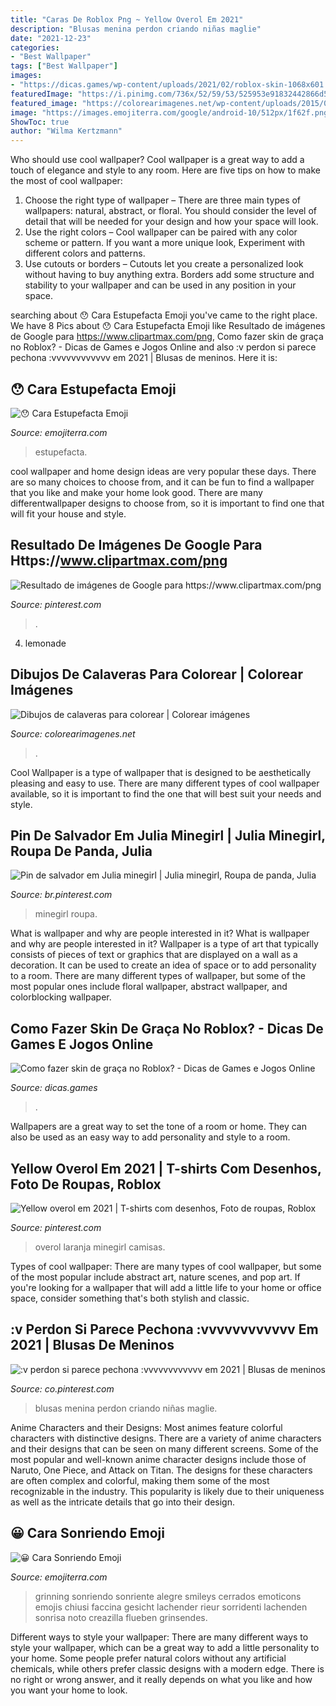 ```yaml
---
title: "Caras De Roblox Png ~ Yellow Overol Em 2021"
description: "Blusas menina perdon criando niñas maglie"
date: "2021-12-23"
categories:
- "Best Wallpaper"
tags: ["Best Wallpaper"]
images:
- "https://dicas.games/wp-content/uploads/2021/02/roblox-skin-1068x601.jpg"
featuredImage: "https://i.pinimg.com/736x/52/59/53/525953e91832442866d5d45cd1723628.jpg"
featured_image: "https://colorearimagenes.net/wp-content/uploads/2015/07/calavera1.jpg2_.png"
image: "https://images.emojiterra.com/google/android-10/512px/1f62f.png"
ShowToc: true
author: "Wilma Kertzmann"
---
```



Who should use cool wallpaper?
Cool wallpaper is a great way to add a touch of elegance and style to any room. Here are five tips on how to make the most of cool wallpaper: 
1) Choose the right type of wallpaper – There are three main types of wallpapers: natural, abstract, or floral. You should consider the level of detail that will be needed for your design and how your space will look. 
2) Use the right colors – Cool wallpaper can be paired with any color scheme or pattern. If you want a more unique look, Experiment with different colors and patterns. 
3) Use cutouts or borders – Cutouts let you create a personalized look without having to buy anything extra. Borders add some structure and stability to your wallpaper and can be used in any position in your space.

	

		
searching about 😯 Cara Estupefacta Emoji you've came to the right place. We have 8 Pics about 😯 Cara Estupefacta Emoji like Resultado de imágenes de Google para https://www.clipartmax.com/png, Como fazer skin de graça no Roblox? - Dicas de Games e Jogos Online and also :v perdon si parece pechona :vvvvvvvvvvvv em 2021 | Blusas de meninos. Here it is:
		
    
## 😯 Cara Estupefacta Emoji

<img loading=lazy src="https://images.emojiterra.com/google/android-10/512px/1f62f.png" onerror="this.onerror=null;this.src='https://tse4.mm.bing.net/th?id=OIP.ng0_NF2-D6VcIa2Fqv_qCQHaHa&amp;pid=15.1';" alt="😯 Cara Estupefacta Emoji">

_Source: emojiterra.com_

>estupefacta. 

	

cool wallpaper and home design ideas are very popular these days. There are so many choices to choose from, and it can be fun to find a wallpaper that you like and make your home look good. There are many differentwallpaper designs to choose from, so it is important to find one that will fit your house and style.

    
## Resultado De Imágenes De Google Para Https://www.clipartmax.com/png

<img loading=lazy src="https://i.pinimg.com/736x/17/30/51/1730514456bded6603ccac3f06f6cc50.jpg" onerror="this.onerror=null;this.src='https://tse3.mm.bing.net/th?id=OIP.vyjQdPI7jVcitA2mDhCnvgHaCs&amp;pid=15.1';" alt="Resultado de imágenes de Google para https://www.clipartmax.com/png">

_Source: pinterest.com_

>. 

	

4. lemonade 

    
## Dibujos De Calaveras Para Colorear | Colorear Imágenes

<img loading=lazy src="https://colorearimagenes.net/wp-content/uploads/2015/07/calavera1.jpg2_.png" onerror="this.onerror=null;this.src='https://tse1.mm.bing.net/th?id=OIP.I2r1lzZEo7TLwVO2mWXvygHaJ7&amp;pid=15.1';" alt="Dibujos de calaveras para colorear | Colorear imágenes">

_Source: colorearimagenes.net_

>. 

	

Cool Wallpaper is a type of wallpaper that is designed to be aesthetically pleasing and easy to use. There are many different types of cool wallpaper available, so it is important to find the one that will best suit your needs and style.

    
## Pin De Salvador Em Julia Minegirl | Julia Minegirl, Roupa De Panda, Julia

<img loading=lazy src="https://i.pinimg.com/736x/37/e9/17/37e91705a2b600bd8453532ed771c0c0.jpg" onerror="this.onerror=null;this.src='https://tse3.mm.bing.net/th?id=OIP.cf_nugtDq1iUnc43N4bP1gHaQD&amp;pid=15.1';" alt="Pin de salvador em Julia minegirl | Julia minegirl, Roupa de panda, Julia">

_Source: br.pinterest.com_

>minegirl roupa. 

	

What is wallpaper and why are people interested in it?
What is wallpaper and why are people interested in it?
Wallpaper is a type of art that typically consists of pieces of text or graphics that are displayed on a wall as a decoration. It can be used to create an idea of space or to add personality to a room. There are many different types of wallpaper, but some of the most popular ones include floral wallpaper, abstract wallpaper, and colorblocking wallpaper.

    
## Como Fazer Skin De Graça No Roblox? - Dicas De Games E Jogos Online

<img loading=lazy src="https://dicas.games/wp-content/uploads/2021/02/roblox-skin-1068x601.jpg" onerror="this.onerror=null;this.src='https://tse3.mm.bing.net/th?id=OIP.tso-6pTtKtpZ2z_79uW7_AHaEK&amp;pid=15.1';" alt="Como fazer skin de graça no Roblox? - Dicas de Games e Jogos Online">

_Source: dicas.games_

>. 

	

Wallpapers are a great way to set the tone of a room or home. They can also be used as an easy way to add personality and style to a room.

    
## Yellow Overol Em 2021 | T-shirts Com Desenhos, Foto De Roupas, Roblox

<img loading=lazy src="https://i.pinimg.com/736x/8b/1f/58/8b1f58f3a23782fbd70451d8e37b5158.jpg" onerror="this.onerror=null;this.src='https://tse3.mm.bing.net/th?id=OIP.JLff1_7Yu4LG0mYcTbGPawHaHa&amp;pid=15.1';" alt="Yellow overol em 2021 | T-shirts com desenhos, Foto de roupas, Roblox">

_Source: pinterest.com_

>overol laranja minegirl camisas. 

	

Types of cool wallpaper:
There are many types of cool wallpaper, but some of the most popular include abstract art, nature scenes, and pop art. If you're looking for a wallpaper that will add a little life to your home or office space, consider something that's both stylish and classic.

    
## :v Perdon Si Parece Pechona :vvvvvvvvvvvv Em 2021 | Blusas De Meninos

<img loading=lazy src="https://i.pinimg.com/736x/52/59/53/525953e91832442866d5d45cd1723628.jpg" onerror="this.onerror=null;this.src='https://tse2.mm.bing.net/th?id=OIP.nPTJ5POKefsayvfsVdaiVQHaHa&amp;pid=15.1';" alt=":v perdon si parece pechona :vvvvvvvvvvvv em 2021 | Blusas de meninos">

_Source: co.pinterest.com_

>blusas menina perdon criando niñas maglie. 

	

Anime Characters and their Designs: Most animes feature colorful characters with distinctive designs.
There are a variety of anime characters and their designs that can be seen on many different screens. Some of the most popular and well-known anime character designs include those of Naruto, One Piece, and Attack on Titan. The designs for these characters are often complex and colorful, making them some of the most recognizable in the industry. This popularity is likely due to their uniqueness as well as the intricate details that go into their design.

    
## 😀 Cara Sonriendo Emoji

<img loading=lazy src="https://images.emojiterra.com/google/android-pie/512px/1f600.png" onerror="this.onerror=null;this.src='https://tse4.mm.bing.net/th?id=OIP.C1cSKkRWS7MXlHzO9XZ7wgHaHa&amp;pid=15.1';" alt="😀 Cara Sonriendo Emoji">

_Source: emojiterra.com_

>grinning sonriendo sonriente alegre smileys cerrados emoticons emojis chiusi faccina gesicht lachender rieur sorridenti lachenden sonrisa noto creazilla flueben grinsendes. 

	

Different ways to style your wallpaper:
There are many different ways to style your wallpaper, which can be a great way to add a little personality to your home. Some people prefer natural colors without any artificial chemicals, while others prefer classic designs with a modern edge. There is no right or wrong answer, and it really depends on what you like and how you want your home to look.

